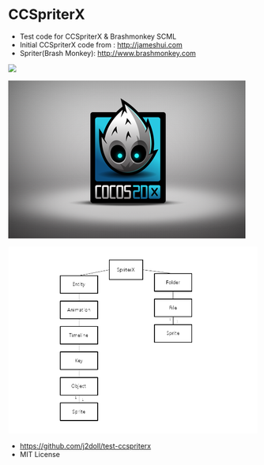 # CCSpriterX
  - Test code for CCSpriterX & Brashmonkey SCML
 - Initial CCSpriterX code from : http://jameshui.com
 - Spriter(Brash Monkey): http://www.brashmonkey.com
 
![](https://brashmonkey.com/wp-content/uploads/2015/11/logo.png)

![](/SpriterX/Resources/HelloWorld.png)

![](/SpriterX/001.png)

- https://github.com/j2doll/test-ccspriterx
- MIT License
